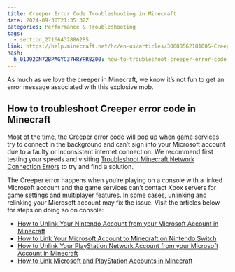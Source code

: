 ```yaml
---
title: Creeper Error Code Troubleshooting in Minecraft
date: 2024-09-30T21:35:32Z
categories: Performance & Troubleshooting
tags:
  - section_27166432886285
link: https://help.minecraft.net/hc/en-us/articles/30688562181005-Creeper-Error-Code-Troubleshooting-in-Minecraft
hash:
  h_01J92DN72BPAGYC37HRYPR8Z00: how-to-troubleshoot-creeper-error-code-in-minecraft
---
```


As much as we love the creeper in Minecraft, we know it’s not fun to get an error message associated with this explosive mob.

## How to troubleshoot Creeper error code in Minecraft

Most of the time, the Creeper error code will pop up when game services try to connect in the background and can’t sign into your Microsoft account due to a faulty or inconsistent internet connection. We recommend first testing your speeds and visiting [Troubleshoot Minecraft Network Connection Errors](./Troubleshoot-Minecraft-Network-Connection-Errors.md) to try and find a solution.

The Creeper error happens when you’re playing on a console with a linked Microsoft account and the game services can’t contact Xbox servers for game settings and multiplayer features. In some cases, unlinking and relinking your Microsoft account may fix the issue. Visit the articles below for steps on doing so on console:

- [How to Unlink Your Nintendo Account from your Microsoft Account in Minecraft](../Use-or-Link-Microsoft-Accounts/Sign-out-of-Your-Microsoft-Account-in-Minecraft-on-Nintendo-Switch.md)
- [How to Link Your Microsoft Account to Minecraft on Nintendo Switch](../Use-or-Link-Microsoft-Accounts/Sign-in-to-Minecraft-with-a-Microsoft-Account-on-Nintendo-Switch.md)
- [How to Unlink Your PlayStation Network Account from your Microsoft Account in Minecraft](../Use-or-Link-Microsoft-Accounts/How-to-Unlink-Your-PlayStation-Network-Account-from-your-Microsoft-Account-in-Minecraft.md)
- [How to Link Microsoft and PlayStation Accounts in Minecraft](../Use-or-Link-Microsoft-Accounts/Link-Your-Microsoft-Account-to-Minecraft-on-PlayStation.md)
